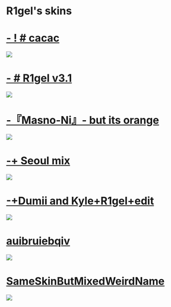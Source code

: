 # R1gel's skins

# [- ! # cacac](https://rigel.s-ul.eu/rr29iwhy)
![](https://rigel.s-ul.eu/CrndwoCH)

# [- # R1gel v3.1](https://rigel.s-ul.eu/Oh871F2J)
![](https://rigel.s-ul.eu/4ZBds3yb)

# [-『Masno-Ni』- but its orange](https://rigel.s-ul.eu/pnxYO3Dq)
![](https://rigel.s-ul.eu/MtcS3eoe)

# [-+ Seoul mix](https://rigel.s-ul.eu/XIaauskd)
![](https://rigel.s-ul.eu/I4FhfbHh)

# [-+Dumii and Kyle+R1gel+edit](https://rigel.s-ul.eu/b8gH6cjR)
![](https://rigel.s-ul.eu/D2J9NgIk)

# [auibruiebqiv](https://rigel.s-ul.eu/0BgXBPY0)
![](https://rigel.s-ul.eu/M9x29Dwf)

# [SameSkinButMixedWeirdName](https://rigel.s-ul.eu/JacaWMDQ)
![](https://rigel.s-ul.eu/5CLhKwIs)
